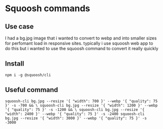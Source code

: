 # Squoosh commands

## Use case

I had a bg.jpg image that i wanted to convert to webp and into smaller sizes for perfomant load in responsive sites. typically i use squoosh web app to do this but i wanted to use the squoosh command to convert it really quickly

## Install

`npm i -g @squoosh/cli`

## Useful command

`
squoosh-cli bg.jpg --resize '{ "width": 700 }' --webp '{ "quality": 75 }' -s -700 && \
squoosh-cli bg.jpg --resize '{ "width": 1200 }' --webp '{ "quality": 75 }' -s -1200 && \
squoosh-cli bg.jpg --resize '{ "width": 2400 }' --webp '{ "quality": 75 }' -s -2400
squoosh-cli bg.jpg --resize '{ "width": 3000 }' --webp '{ "quality": 75 }' -s -3000
`
